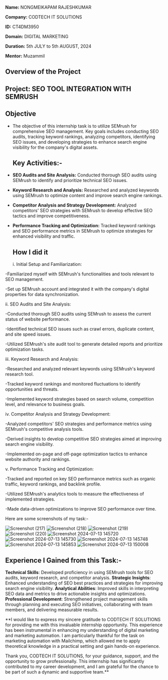 **Name:** NONGMEIKAPAM RAJESHKUMAR

**Company:** CODTECH IT SOLUTIONS

**ID:** CT4DM3950

**Domain:** DIGITAL MARKETING

**Duration:** 5th JULY to 5th AUGUST, 2024

**Mentor:** Muzammil


## Overview of the Project

## Project: SEO TOOL INTEGRATION WITH SEMRUSH

## Objective

- The objective of this internship task is to utilize SEMrush for comprehensive SEO management. Key goals includes conducting SEO audits, tracking keyword rankings, analyzing competitors, identifying SEO issues, and developing strategies to enhance search engine visibility for the company's digital assets.

  ## Key Activities:-
- **SEO Audits and Site Analysis:** Conducted thorough SEO audits using SEMrush to identify and prioritize technical SEO issues.
- **Keyword Research and Analysis:** Researched and analyzed keywords using SEMrush to optimize content and improve search engine rankings.
- **Competitor Analysis and Strategy Development:** Analyzed competitors' SEO strategies with SEMrush to develop effective SEO tactics and improve competitiveness.
- **Performance Tracking and Optimization:** Tracked keyword rankings and SEO performance metrics in SEMrush to optimize strategies for enhanced visibility and traffic.

   ## How I did it

  i. Initial Setup and Familiarization:

-Familiarized myself with SEMrush's functionalities and tools relevant to SEO management.

-Set up SEMrush account and integrated it with the company's digital properties for data synchronization.

ii. SEO Audits and Site Analysis:

-Conducted thorough SEO audits using SEMrush to assess the current status of website performance.

-Identified technical SEO issues such as crawl errors, duplicate content, and site speed issues.

-Utilized SEMrush's site audit tool to generate detailed reports and prioritize optimization tasks.

iii. Keyword Research and Analysis:

-Researched and analyzed relevant keywords using SEMrush's keyword research tool.

-Tracked keyword rankings and monitored fluctuations to identify opportunities and threats.

-Implemented keyword strategies based on search volume, competition level, and relevance to business goals.

iv. Competitor Analysis and Strategy Development:

-Analyzed competitors' SEO strategies and performance metrics using SEMrush's competitive analysis tools.

-Derived insights to develop competitive SEO strategies aimed at improving search engine visibility.

-Implemented on-page and off-page optimization tactics to enhance website authority and rankings.

v. Performance Tracking and Optimization:

-Tracked and reported on key SEO performance metrics such as organic traffic, keyword rankings, and backlink profile.

-Utilized SEMrush's analytics tools to measure the effectiveness of implemented strategies.

-Made data-driven optimizations to improve SEO performance over time.


Here are some screenshots of my task:-

![Screenshot (217)](https://github.com/user-attachments/assets/443a59e3-25d7-4f77-9a9e-fe9153882126)
![Screenshot (218)](https://github.com/user-attachments/assets/7b3e0a2c-a63b-4bcb-9bba-dfee026a82a6)
![Screenshot (219)](https://github.com/user-attachments/assets/038ac090-7f46-4b1b-96ca-4bec69a628e0)
![Screenshot (220)](https://github.com/user-attachments/assets/a99eb571-796d-4663-aa52-528acf5d94d9)
![Screenshot 2024-07-13 145720](https://github.com/user-attachments/assets/b80d0890-6a55-424e-93a4-9df9e1a5aaee)
![Screenshot 2024-07-13 145730](https://github.com/user-attachments/assets/8a06a858-b52f-4267-bc01-0c5bd86ca7df)
![Screenshot 2024-07-13 145748](https://github.com/user-attachments/assets/7992f096-702c-48dc-b79a-91e34f05af49)
![Screenshot 2024-07-13 145853](https://github.com/user-attachments/assets/9c7f810f-e390-4f0f-92a7-e8ede753f4e2)
![Screenshot 2024-07-13 150008](https://github.com/user-attachments/assets/a9f69f47-ecd5-489b-b9b3-9e75ca0fd38d)

## Experience I Gained from this Task:-

**Technical Skills**: Developed proficiency in using SEMrush tools for SEO audits, keyword research, and competitor analysis.
**Strategic Insights**: Enhanced understanding of SEO best practices and strategies for improving search engine visibility.
**Analytical Abilities**: Improved skills in interpreting SEO data and metrics to drive actionable insights and optimizations.
**Professional Development**: Strengthened project management skills through planning and executing SEO initiatives, collaborating with team members, and delivering measurable results.


**I would like to express my sincere gratitude to CODTECH IT SOLUTIONS for providing me with this invaluable internship opportunity. This experience has been instrumental in enhancing my understanding of digital marketing and marketing automation. I am particularly thankful for the task on marketing automation with Mailchimp, which allowed me to apply theoretical knowledge in a practical setting and gain hands-on experience.

Thank you, CODTECH IT SOLUTIONS, for your guidance, support, and the opportunity to grow professionally. This internship has significantly contributed to my career development, and I am grateful for the chance to be part of such a dynamic and supportive team.**







